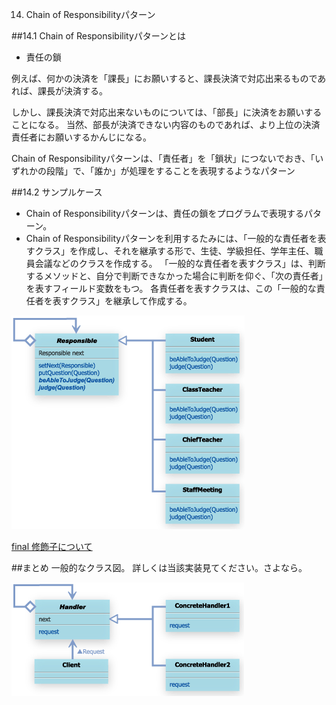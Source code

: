 14. Chain of Responsibilityパターン

##14.1 Chain of Responsibilityパターンとは


- 責任の鎖

例えば、何かの決済を「課長」にお願いすると、課長決済で対応出来るものであれば、課長が決済する。

しかし、課長決済で対応出来ないものについては、「部長」に決済をお願いすることになる。
当然、部長が決済できない内容のものであれば、より上位の決済責任者にお願いするかんじになる。


Chain of Responsibilityパターンは、「責任者」を「鎖状」につないでおき、「いずれかの段階」で、「誰か」が処理をすることを表現するようなパターン


##14.2 サンプルケース

- Chain of Responsibilityパターンは、責任の鎖をプログラムで表現するパターン。
- Chain of Responsibilityパターンを利用するたみには、「一般的な責任者を表すクラス」を作成し、それを継承する形で、生徒、学級担任、学年主任、職員会議などのクラスを作成する。
「一般的な責任者を表すクラス」は、判断するメソッドと、自分で判断できなかった場合に判断を仰ぐ、「次の責任者」を表すフィールド変数をもつ。
各責任者を表すクラスは、この「一般的な責任者を表すクラス」を継承して作成する。


![image](../img/chain_of_responsibility/chain2.gif)

[final 修飾子について](http://www.javaroad.jp/java_class12.htm)


##まとめ
一般的なクラス図。
詳しくは当該実装見てください。さよなら。

![image](../img/chain_of_responsibility/chain3.gif)

